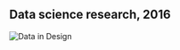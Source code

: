 ## Data science research, 2016

![Data in Design](https://namjulee.github.io/njs-lab-public/project/2016-viz-harvard-csv171/2016-viz-harvard-csv171.jpg)

